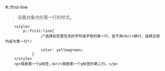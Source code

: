 #::first-line

>设置对象内的第一行的样式。


```
	<style>
		p::first-line{
				/*选择标签里包含的字符或字母的第一行，若不用<br/>换行，选择全部内容为第一行*/
				
				color: yellowgreen;
			}
	</style>	
	<p>我是第一个p标签,<br/>我是第一个p标签的第二行。</p>
```